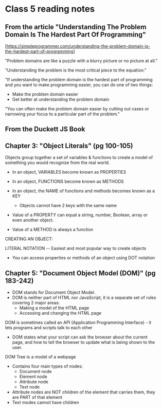 # Class 5 reading notes

## From the article "Understanding The Problem Domain Is The Hardest Part Of Programming"

 [https://simpleprogrammer.com/understanding-the-problem-domain-is-the-hardest-part-of-programming]

"Problem domains are like a puzzle with a blurry picture or no picture at all."

"Understanding the problem is the most critical piece to the equation."

"If understanding the problem domain is the hardest part of programming and you want to make programming easier, you can do one of two things:

* Make the problem domain easier
* Get better at understanding the problem domain

"You can often make the problem domain easier by cutting out cases or narrowing your focus to a particular part of the problem."

## From the Duckett JS Book

## Chapter 3: "Object Literals" (pg 100-105)

Objects group together a set of variables & functions to create a model of something you would recognize from the real world.

* In an object, VARIABLES become known as PROPERTIES
* In an object, FUNCTIONS become known as METHODS
* In an object, the NAME of functions and methods becomes known as a KEY
  * Objects cannot have 2 keys with the same name

* Value of a PROPERTY can equal a string, number, Boolean, array or even another object.
* Value of a METHOD is always a function

CREATING AN OBJECT:

LITERAL NOTATION -- Easiest and most popular way to create objects

* You can access properties or methods of an object using DOT notation

## Chapter 5: "Document Object Model (DOM)" (pg 183-242)

* DOM stands for Document Object Model.
* DOM is neither part of HTML nor JavaScript, it is a separate set of rules covering 2 major areas:
  * Making a model of the HTML page
  * Accessing and changing the HTML page

DOM is sometimes called an API (Application Programming Interface) - it lets programs and scripts talk to each other

* DOM states what your script can ask the browser about the current page, and how to tell the browser to update what is being shown to the user.

DOM Tree is a model of a webpage

* Contains four main types of nodes:
  * Document node
  * Element node
  * Attribute node
  * Text node
* Attribute nodes are NOT children of the element that carries them, they are PART of that element
* Text modes cannot have children
